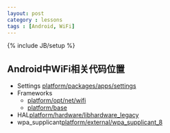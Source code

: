 ```yaml
---
layout: post
category : lessons
tags : [Android, WiFi]
---
```

{% include JB/setup %}

Android中WiFi相关代码位置
-----
* Settings [platform/packages/apps/settings](http://androidxref.com/7.0.0_r1/xref/packages/apps/Settings/)
* Frameworks
  * [platform/opt/net/wifi](http://androidxref.com/7.0.0_r1/xref/frameworks/opt/net/wifi/)
  * [platform/base](http://androidxref.com/7.0.0_r1/xref/frameworks/base/wifi/)
* HAL[platform/hardware/libhardware_legacy](http://androidxref.com/7.0.0_r1/xref/hardware/libhardware_legacy/wifi/)
* wpa_supplicant[platform/external/wpa_supplicant_8](http://androidxref.com/7.0.0_r1/xref/external/wpa_supplicant_8/)

